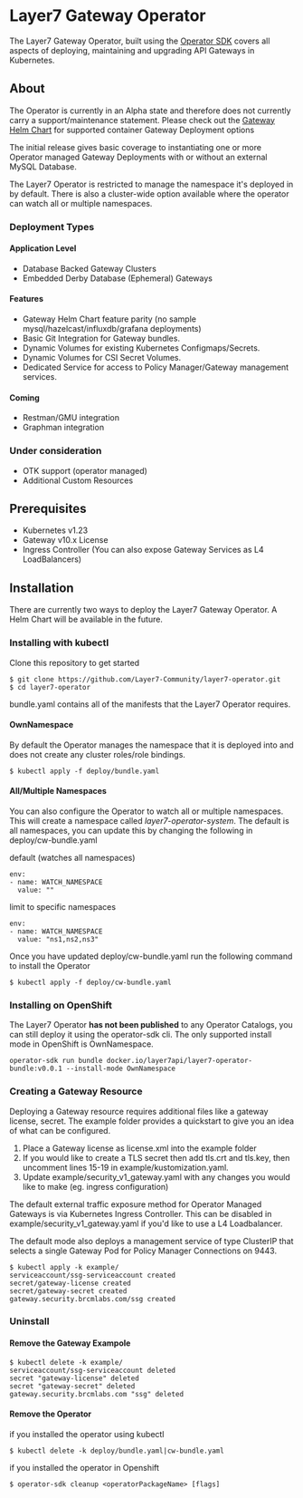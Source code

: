 # Layer7 Gateway Operator
The Layer7 Gateway Operator, built using the [Operator SDK](https://github.com/operator-framework/operator-sdk) covers all aspects of deploying, maintaining and upgrading API Gateways in Kubernetes.

## About
The Operator is currently in an Alpha state and therefore does not currently carry a support/maintenance statement. Please check out the [Gateway Helm Chart](https://github.com/CAAPIM/apim-charts/tree/stable/charts/gateway) for supported container Gateway Deployment options

The initial release gives basic coverage to instantiating one or more Operator managed Gateway Deployments with or without an external MySQL Database.

The Layer7 Operator is restricted to manage the namespace it's deployed in by default. There is also a cluster-wide option available where the operator can watch all or multiple namespaces.

### Deployment Types

#### Application Level
- Database Backed Gateway Clusters
- Embedded Derby Database (Ephemeral) Gateways

#### Features
- Gateway Helm Chart feature parity (no sample mysql/hazelcast/influxdb/grafana deployments)
- Basic Git Integration for Gateway bundles.
- Dynamic Volumes for existing Kubernetes Configmaps/Secrets.
- Dynamic Volumes for CSI Secret Volumes.
- Dedicated Service for access to Policy Manager/Gateway management services.

#### Coming
- Restman/GMU integration
- Graphman integration

### Under consideration
- OTK support (operator managed)
- Additional Custom Resources


## Prerequisites
- Kubernetes v1.23
- Gateway v10.x License
- Ingress Controller (You can also expose Gateway Services as L4 LoadBalancers)

## Installation
There are currently two ways to deploy the Layer7 Gateway Operator. A Helm Chart will be available in the future.

### Installing with kubectl
Clone this repository to get started
```
$ git clone https://github.com/Layer7-Community/layer7-operator.git
$ cd layer7-operator
```
bundle.yaml contains all of the manifests that the Layer7 Operator requires.

#### OwnNamespace
By default the Operator manages the namespace that it is deployed into and does not create any cluster roles/role bindings. 

```
$ kubectl apply -f deploy/bundle.yaml
```

#### All/Multiple Namespaces
You can also configure the Operator to watch all or multiple namespaces. This will create a namespace called <i>layer7-operator-system</i>. The default is all namespaces, you can update this by changing the following in deploy/cw-bundle.yaml

default (watches all namespaces)
```
env:
- name: WATCH_NAMESPACE
  value: ""
```
limit to specific namespaces
```
env:
- name: WATCH_NAMESPACE
  value: "ns1,ns2,ns3"
```

Once you have updated deploy/cw-bundle.yaml run the following command to install the Operator

```
$ kubectl apply -f deploy/cw-bundle.yaml
```

### Installing on OpenShift
The Layer7 Operator <b>has not been published</b> to any Operator Catalogs, you can still deploy it using the operator-sdk cli. The only supported install mode in OpenShift is OwnNamespace.

```
operator-sdk run bundle docker.io/layer7api/layer7-operator-bundle:v0.0.1 --install-mode OwnNamespace
```


### Creating a Gateway Resource
Deploying a Gateway resource requires additional files like a gateway license, secret. The example folder provides a quickstart to give you an idea of what can be configured.
1. Place a Gateway license as license.xml into the example folder
2. If you would like to create a TLS secret then add tls.crt and tls.key, then uncomment lines 15-19 in example/kustomization.yaml.
3. Update example/security_v1_gateway.yaml with any changes you would like to make (eg. ingress configuration)

The default external traffic exposure method for Operator Managed Gateways is via Kubernetes Ingress Controller. This can be disabled in example/security_v1_gateway.yaml if you'd like to use a L4 Loadbalancer.

The default mode also deploys a management service of type ClusterIP that selects a single Gateway Pod for Policy Manager Connections on 9443.

```
$ kubectl apply -k example/
serviceaccount/ssg-serviceaccount created
secret/gateway-license created
secret/gateway-secret created
gateway.security.brcmlabs.com/ssg created
```

### Uninstall


#### Remove the Gateway Exampole 
```
$ kubectl delete -k example/
serviceaccount/ssg-serviceaccount deleted
secret "gateway-license" deleted
secret "gateway-secret" deleted
gateway.security.brcmlabs.com "ssg" deleted
```


#### Remove the Operator
if you installed the operator using kubectl
```
$ kubectl delete -k deploy/bundle.yaml|cw-bundle.yaml
```

if you installed the operator in Openshift

``` 
$ operator-sdk cleanup <operatorPackageName> [flags]
```


